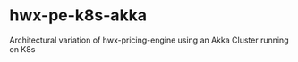 # hwx-pe-k8s-akka
Architectural variation of hwx-pricing-engine using an Akka Cluster running on K8s
